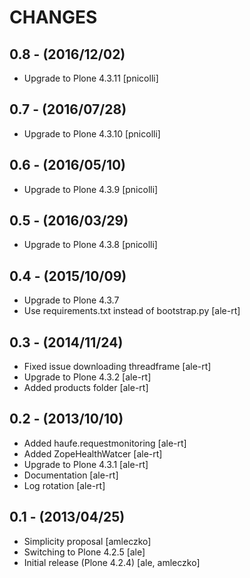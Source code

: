 CHANGES
=======

0.8 - (2016/12/02)
------------------

- Upgrade to Plone 4.3.11 [pnicolli]

0.7 - (2016/07/28)
------------------

- Upgrade to Plone 4.3.10 [pnicolli]

0.6 - (2016/05/10)
------------------

- Upgrade to Plone 4.3.9 [pnicolli]

0.5 - (2016/03/29)
-----------------

- Upgrade to Plone 4.3.8 [pnicolli]

0.4 - (2015/10/09)
------------------

- Upgrade to Plone 4.3.7
- Use requirements.txt instead of bootstrap.py
  [ale-rt]

0.3 - (2014/11/24)
------------------
- Fixed issue downloading threadframe [ale-rt]
- Upgrade to Plone 4.3.2 [ale-rt]
- Added products folder [ale-rt]

0.2 - (2013/10/10)
------------------
- Added haufe.requestmonitoring [ale-rt]
- Added ZopeHealthWatcer [ale-rt]
- Upgrade to Plone 4.3.1 [ale-rt]
- Documentation [ale-rt]
- Log rotation [ale-rt]


0.1 - (2013/04/25)
------------------

 * Simplicity proposal [amleczko]
 * Switching to Plone 4.2.5 [ale]
 * Initial release (Plone 4.2.4) [ale, amleczko]
